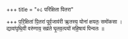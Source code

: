 +++
title = "०८ परिक्षिता पितरा"

+++
प॒रि॒क्षिता॑ पि॒तरा॑ पूर्व॒जाव॑री ऋ॒तस्य॒ योना॑ क्षयतः॒ समो॑कसा ।  
द्यावा॑पृथि॒वी वरु॑णाय॒ सव्र॑ते घृ॒तव॒त्पयो॑ महि॒षाय॑ पिन्वतः ॥